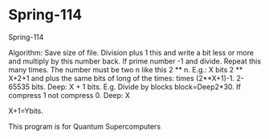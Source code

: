 # Spring-114
Spring-114

Algorithm: Save size of file. Division plus 1 this and write a bit less or more and multiply by this number back. If prime number -1 and divide. Repeat this many times. The number must be two n like this 2 ** n. E.g.: X bits 2 ** X+2+1 and plus the same bits of long of the times: times (2**X+1)-1. 2-65535 bits. Deep: X + 1 bits. E.g.
Divide by blocks block=Deep2*30. If compress 1 not compress 0.
Deep: X

X+1=Ybits.


This program is for Quantum Supercomputers
